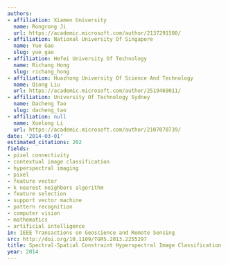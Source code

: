```yaml
---
authors:
- affiliation: Xiamen University
  name: Rongrong Ji
  url: https://academic.microsoft.com/author/2137291500/
- affiliation: National University Of Singapore
  name: Yue Gao
  slug: yue_gao
- affiliation: Hefei University Of Technology
  name: Richang Hong
  slug: richang_hong
- affiliation: Huazhong University Of Science And Technology
  name: Qiong Liu
  url: https://academic.microsoft.com/author/2519469011/
- affiliation: University Of Technology Sydney
  name: Dacheng Tao
  slug: dacheng_tao
- affiliation: null
  name: Xuelong Li
  url: https://academic.microsoft.com/author/2107070739/
date: '2014-03-01'
estimated_citations: 202
fields:
- pixel connectivity
- contextual image classification
- hyperspectral imaging
- pixel
- feature vector
- k nearest neighbors algorithm
- feature selection
- support vector machine
- pattern recognition
- computer vision
- mathematics
- artificial intelligence
in: IEEE Transactions on Geoscience and Remote Sensing
src: http://doi.org/10.1109/TGRS.2013.2255297
title: Spectral-Spatial Constraint Hyperspectral Image Classification
year: 2014
---
```


